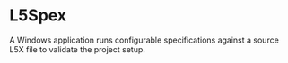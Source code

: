 # L5Spex
A Windows application runs configurable specifications against a source L5X file to validate the project setup.
